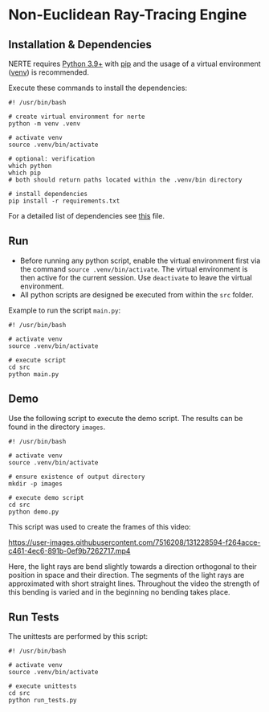 # Non-Euclidean Ray-Tracing Engine

## Installation & Dependencies
NERTE requires [Python 3.9+](https://www.python.org/downloads/) with [pip](https://pip.pypa.io/en/stable/user_guide/) and the usage of a virtual environment ([venv](https://docs.python.org/3/tutorial/venv.html)) is recommended.

Execute these commands to install the dependencies:
```
#! /usr/bin/bash

# create virtual environment for nerte
python -m venv .venv

# activate venv
source .venv/bin/activate

# optional: verification
which python
which pip
# both should return paths located within the .venv/bin directory

# install dependencies
pip install -r requirements.txt
```
For a detailed list of dependencies see [this](requirements.txt) file.

## Run
- Before running any python script, enable the virtual environment first via the command `source .venv/bin/activate`.
The virtual environment is then active for the current session. Use `deactivate` to leave the virtual environment.
- All python scripts are designed be executed from within the `src` folder.

Example to run the script `main.py`:
```
#! /usr/bin/bash

# activate venv
source .venv/bin/activate

# execute script
cd src
python main.py
```

## Demo
Use the following script to execute the demo script.
The results can be found in the directory `images`.
```
#! /usr/bin/bash

# activate venv
source .venv/bin/activate

# ensure existence of output directory
mkdir -p images

# execute demo script
cd src
python demo.py
```
This script was used to create the frames of this video:

https://user-images.githubusercontent.com/7516208/131228594-f264acce-c461-4ec6-891b-0ef9b7262717.mp4

Here, the light rays are bend slightly towards a direction orthogonal to their position in space and their direction. The segments of the light rays are approximated with short straight lines.
Throughout the video the strength of this bending is varied and in the beginning no bending takes place.

## Run Tests
The unittests are performed by this script:
```
#! /usr/bin/bash

# activate venv
source .venv/bin/activate

# execute unittests
cd src
python run_tests.py
```
